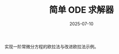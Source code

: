 ﻿---
title: "简单 ODE 求解器"
date: 2025-07-10
categories: algorithms
layout: note
---
实现一阶常微分方程的欧拉法与改进欧拉法示例。